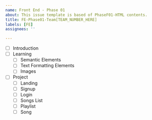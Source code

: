 ```yaml
---
name: Front End - Phase 01
about: This issue template is based of PhaseF01-HTML contents.
title: FE-Phase01-Team[TEAM_NUMBER_HERE]
labels: [FE]
assignees: ''

---
```


- [ ] Introduction
- [ ] Learning
  - [ ] Semantic Elements
  - [ ] Text Formatting Elements
  - [ ] Images
- [ ] Project
  - [ ] Landing
  - [ ] Signup
  - [ ] Login
  - [ ] Songs List
  - [ ] Playlist
  - [ ] Song
